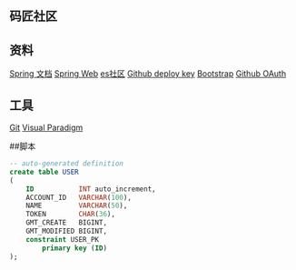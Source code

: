 ## 码匠社区

## 资料
[Spring 文档](https://spring.io/guides)
[Spring Web](https://spring.io/guides/gs/serving-web-content/)
[es社区](https://elasticsearch.cn/explore)
[Github deploy key](https://developer.github.com/v3/guides/managing-deploy-keys/#deploy-keys)
[Bootstrap](https://v3.bootcss.com/getting-started)
[Github OAuth](https://developer.github.com/apps/building-oauth-apps/creating-an-oauth-app/)

## 工具
[Git](https://git-scm.com/download)
[Visual Paradigm](https://www.visual-paradigm.com)

##脚本
```sql
-- auto-generated definition
create table USER
(
    ID           INT auto_increment,
    ACCOUNT_ID   VARCHAR(100),
    NAME         VARCHAR(50),
    TOKEN        CHAR(36),
    GMT_CREATE   BIGINT,
    GMT_MODIFIED BIGINT,
    constraint USER_PK
        primary key (ID)
);



```